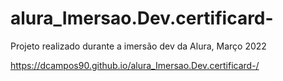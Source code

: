 # alura_Imersao.Dev.certificard-
Projeto realizado durante a imersão dev da Alura, Março 2022

https://dcampos90.github.io/alura_Imersao.Dev.certificard-/
